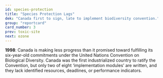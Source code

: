 ```yaml
---
id: species-protection
title: "Species Protection Lags"
dek: "Canada first to sign, late to implement biodiversity convention."
group: "reportcard"
card_number: 3
prev: toxic-site
next: ozone
---
```

**1998**: Canada is making less progress than it promised toward fulfilling its six-year-old commitments under the United Nations Convention on Biological Diversity. Canada was the first industrialized country to ratify the Convention, but only two of eight ‘implementation modules’ are written, and they lack identified resources, deadlines, or performance indicators.
